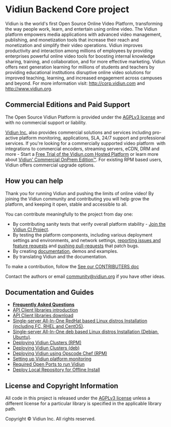 # Vidiun Backend Core project
Vidiun is the world's first Open Source Online Video Platform, transforming the way people work,
learn, and entertain using online video.
The Vidiun platform empowers media applications with advanced video management, publishing,
and monetization tools that increase their reach and monetization and simplify their video operations.
Vidiun improves productivity and interaction among millions of employees by providing enterprises
powerful online video tools for boosting internal knowledge sharing, training, and collaboration,
and for more effective marketing. Vidiun offers next generation learning for millions of students and
teachers by providing educational institutions disruptive online video solutions for improved teaching,
learning, and increased engagement across campuses and beyond.
For more information visit: http://corp.vidiun.com and http://www.vidiun.org.

## Commercial Editions and Paid Support

The Open Source Vidiun Platform is provided under the [AGPLv3 license](http://www.gnu.org/licenses/agpl-3.0.html) and with no
commercial support or liability.  

[Vidiun Inc.](http://corp.vidiun.com) also provides commercial solutions and services including pro-active platform monitoring,
applications, SLA, 24/7 support and professional services. If you're looking for a commercially supported video platform  with
integrations to commercial encoders, streaming servers, eCDN, DRM and more - Start a [Free Trial of the Vidiun.com Hosted
Platform](http://corp.vidiun.com/free-trial) or learn more about [Vidiun' Commercial OnPrem
Edition™](http://corp.vidiun.com/Deployment-Options/Vidiun-On-Prem-Edition). For existing RPM based users, Vidiun offers
commercial upgrade options.

## How you can help
Thank you for running Vidiun and pushing the limits of online video! By joining the Vidiun community and contributing you will help grow the platform, and keeping it open, stable and accessible to all. 

You can contribute meaningfully to the project from day one:    

+ By contributing sanity tests that verify overall platform stability - [Join the Vidiun CI Project](https://github.com/vidiun/platform-continuous-integration).
+ By testing the platform components, including various deployment settings and environments, and network settings, [reporting issues and feature requests](https://github.com/vidiun/platform-install-packages/issues) and [pushing pull-requests](https://help.github.com/articles/creating-a-pull-request) that patch bugs.
+ By creating [documentation](https://github.com/vidiun/platform-install-packages/tree/master/doc), demos and examples.
+ By translating Vidiun and the documentation.

To make a contribution, follow the [See our CONTRIBUTERS doc](https://github.com/vidiun/platform-install-packages/blob/master/CONTRIBUTING.md)

Contact the authors or email community@vidiun.org if you have other ideas.

## Documentation and Guides

* [**Frequently Asked Questions**](https://github.com/vidiun/platform-install-packages/blob/master/doc/vidiun-packages-faq.md)
* [API Client libraries introduction](http://knowledge.vidiun.com/introduction-vidiun-client-libraries)
* [API Client libraries download](http://www.vidiun.com/api_v3/testme/client-libs.php)
* [Single-server All-In-One RedHat based Linux distros Installation (including FC, RHEL and CentOS)](https://github.com/vidiun/platform-install-packages/blob/master/doc/install-vidiun-redhat-based.md).
* [Single-server All-In-One deb based Linux distros Installation (Debian, Ubuntu)](https://github.com/vidiun/platform-install-packages/blob/master/doc/install-vidiun-deb-based.md).
* [Deploying Vidiun Clusters (RPM)](https://github.com/vidiun/platform-install-packages/blob/master/doc/rpm-cluster-deployment-instructions.md)
* [Deploying Vidiun Clusters (deb)](https://github.com/vidiun/platform-install-packages/blob/master/doc/deb-cluster-deployment-instructions.md)
* [Deploying Vidiun using Opscode Chef (RPM)](https://github.com/vidiun/platform-install-packages/blob/master/doc/rpm-chef-cluster-deployment.md)
* [Setting up Vidiun platform monitoring](https://github.com/vidiun/platform-install-packages/blob/master/doc/platform-monitors.md)
* [Required Open Ports to run Vidiun](https://github.com/vidiun/platform-install-packages/blob/master/doc/vidiun-required-ports.md)
* [Deploy Local Repository for Offline Install](https://github.com/vidiun/platform-install-packages/blob/master/doc/deploy-local-rpm-repo-offline-install.md)



## License and Copyright Information
All code in this project is released under the [AGPLv3 license](http://www.gnu.org/licenses/agpl-3.0.html) unless a different license for a particular library is specified in the applicable library path. 

Copyright © Vidiun Inc. All rights reserved.

